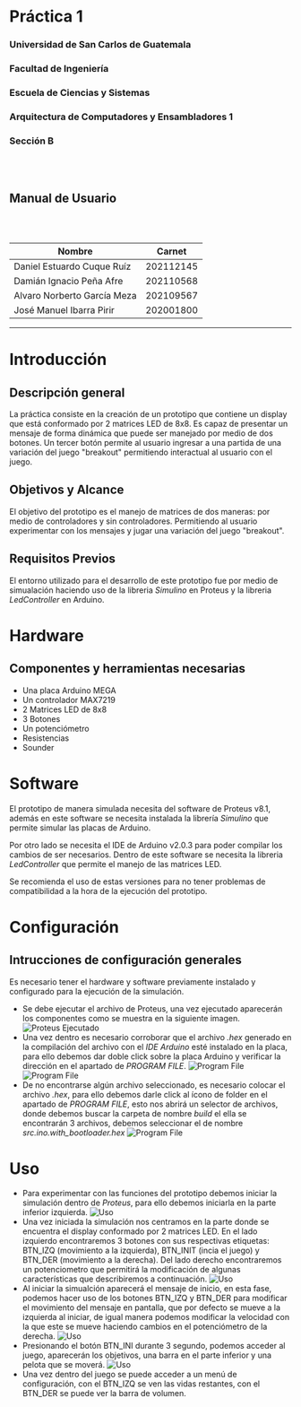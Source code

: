 # **Práctica 1**
### Universidad de San Carlos de Guatemala
### Facultad de Ingeniería
### Escuela de Ciencias y Sistemas
### Arquitectura de Computadores y Ensambladores 1
### Sección B
<br></br>

## **Manual de Usuario**
<br></br>

| Nombre | Carnet | 
| --- | --- |
| Daniel Estuardo Cuque Ruíz | 202112145 |
| Damián Ignacio Peña Afre | 202110568 |
| Alvaro Norberto García Meza | 202109567 |
| José Manuel Ibarra Pirir | 202001800 |
----
# **Introducción**
## Descripción general
La práctica consiste en la creación de un prototipo que contiene un display que está conformado por 2 matrices LED de 8x8. Es capaz de presentar un mensaje de forma dinámica que puede ser manejado por medio de dos botones. Un tercer botón permite al usuario ingresar a una partida de una variación del juego "breakout" permitiendo interactual al usuario con el juego. 
## Objetivos y Alcance
El objetivo del prototipo es el manejo de matrices de dos maneras: por medio de controladores y sin controladores. Permitiendo al usuario experimentar con los mensajes y jugar una variación del juego "breakout". 
## Requisitos Previos 
El entorno utilizado para el desarrollo de este prototipo fue por medio de simualación haciendo uso de la libreria *Simulino* en Proteus y la libreria *LedController* en Arduino.
# **Hardware**
## Componentes y herramientas necesarias
- Una placa Arduino MEGA
- Un controlador MAX7219
- 2 Matrices LED de 8x8
- 3 Botones
- Un potenciómetro
- Resistencias
- Sounder
# **Software**
El prototipo de manera simulada necesita del software de Proteus v8.1, además en este software se necesita instalada la librería *Simulino* que permite simular las placas de Arduino. <p> Por otro lado se necesita el IDE de Arduino v2.0.3 para poder compilar los cambios de ser necesarios. Dentro de este software se necesita la libreria *LedController* que permite el manejo de las matrices LED. <p> Se recomienda el uso de estas versiones para no tener problemas de compatibilidad a la hora de la ejecución del prototipo.
# **Configuración**
## Intrucciones de configuración generales
Es necesario tener el hardware y software previamente instalado y configurado para la ejecución de la simulación.

- Se debe ejecutar el archivo de Proteus, una vez ejecutado aparecerán los componentes como se muestra en la siguiente imagen. 
![Proteus Ejecutado](images\usuario\instrucciones1.jpg)
- Una vez dentro es necesario corroborar que el archivo *.hex* generado en la compilación del archivo con el *IDE Arduino* esté instalado en la placa, para ello debemos dar doble click sobre la placa Arduino y verificar la dirección en el apartado de *PROGRAM FILE*. 
![Program File](images\usuario\instrucciones2.jpg)
![Program File](images\usuario\instrucciones3.jpg)
- De no encontrarse algún archivo seleccionado, es necesario colocar el archivo *.hex*, para ello debemos darle click al ícono de folder en el apartado de *PROGRAM FILE*, esto nos abrirá un selector de archivos, donde debemos buscar la carpeta de nombre *build* el ella se encontrarán 3 archivos, debemos seleccionar el de nombre *src.ino.with_bootloader.hex*
![Program File](images\usuario\instrucciones4.jpg)
# **Uso**
- Para experimentar con las funciones del prototipo debemos iniciar la simulación dentro de *Proteus*, para ello debemos iniciarla en la parte inferior izquierda. 
![Uso](images\usuario\uso1.jpg)
- Una vez iniciada la simulación nos centramos en la parte donde se encuentra el display conformado por 2 matrices LED. En el lado izquierdo encontraremos 3 botones con sus respectivas etiquetas: BTN_IZQ (movimiento a la izquierda), BTN_INIT (incia el juego) y BTN_DER (movimiento a la derecha). Del lado derecho encontraremos un potenciometro que permitirá la modificación de algunas características que describiremos a continuación. 
![Uso](images\usuario\uso2.jpg)
- Al iniciar la simualción aparecerá el mensaje de inicio, en esta fase, podemos hacer uso de los botones BTN_IZQ y BTN_DER para modificar el movimiento del mensaje en pantalla, que por defecto se mueve a la izquierda al iniciar, de igual manera podemos modificar la velocidad con la que este se mueve haciendo cambios en el potenciómetro de la derecha. 
![Uso](images\usuario\uso3.jpg)
- Presionando el botón BTN_INI durante 3 segundo, podemos acceder al juego, aparecerán los objetivos, una barra en el parte inferior y una pelota que se moverá. 
![Uso](images\usuario\uso4.jpg)
- Una vez dentro del juego se puede acceder a un menú de configuración, con el BTN_IZQ se ven las vidas restantes, con el BTN_DER se puede ver la barra de volumen. 
